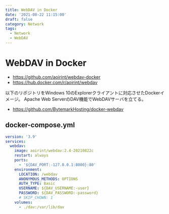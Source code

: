 ```yaml
---
title: WebDAV in Docker
date: '2021-08-22 11:15:00'
draft: false
category: Network
tags:
  - Network
  - WebDAV
---
```

# WebDAV in Docker

- <https://github.com/aoirint/webdav-docker>
- <https://hub.docker.com/r/aoirint/webdav>

以下のリポジトリをWindows 10のExplorerクライアントに対応させたDockerイメージ。
Apache Web ServerのDAV機能でWebDAVサーバを立てる。

- <https://github.com/BytemarkHosting/docker-webdav>

## docker-compose.yml

```yaml
version: '3.9'
services:
  webdav:
    image: aoirint/webdav:2.4-20210822c
    restart: always
    ports:
      - '${DAV_PORT:-127.0.0.1:8000}:80'
    environment:
      LOCATION: /webdav
      ANONYMOUS_METHODS: OPTIONS
      AUTH_TYPE: Basic
      USERNAME: ${DAV_USERNAME:-user}
      PASSWORD: ${DAV_PASSWORD:-password}
      # SKIP_CHOWN: 1
    volumes:
      - ./dav:/var/lib/dav
```
